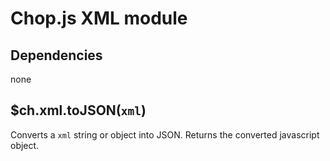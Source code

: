 Chop.js XML module
==================

Dependencies
------------

none

$ch.xml.toJSON(`xml`)
--------------------

Converts a `xml` string or object into JSON. Returns the converted javascript object.

